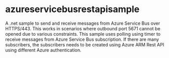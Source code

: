 # azureservicebusrestapisample
A .net sample to send and receive messages from Azure Service Bus over HTTPS/443.
This works in scenarios where outbound port 5671 cannot be opened due to various constraints. 
This sample uses polling using timer to receive messages from Azure Service Bus subscription. 
If there are many subscribers, the subscribers needs to be created using Azure ARM Rest API using different Azure authentication. 



